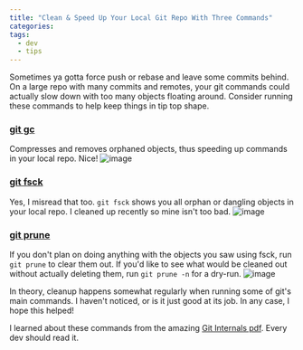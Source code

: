 ```yaml
---
title: "Clean & Speed Up Your Local Git Repo With Three Commands"
categories:
tags:
  - dev
  - tips
---
```


Sometimes ya gotta force push or rebase and leave some commits behind. On a large repo with many commits and remotes, your git commands could actually slow down with too many objects floating around. Consider running these commands to help keep things in tip top shape.

### [git gc](https://git-scm.com/docs/git-gc)

Compresses and removes orphaned objects, thus speeding up commands in your local repo. Nice!
![image](https://dev-to-uploads.s3.amazonaws.com/uploads/articles/cb5hr4zezeppwg87c6s8.png)

### [git fsck](https://git-scm.com/docs/git-fsck)

Yes, I misread that too. `git fsck` shows you all orphan or dangling objects in your local repo. I cleaned up recently so mine isn't too bad.
![image](https://dev-to-uploads.s3.amazonaws.com/uploads/articles/3i5l2hitr5xw5u6sn0dv.png)

### [git prune](https://git-scm.com/docs/git-prune)

If you don't plan on doing anything with the objects you saw using fsck, run `git prune` to clear them out. If you'd like to see what would be cleaned out without actually deleting them, run `git prune -n` for a dry-run.
![image](https://dev-to-uploads.s3.amazonaws.com/uploads/articles/evk0n3wrxhjgtajsbmtk.png)
 
In theory, cleanup happens somewhat regularly when running some of git's main commands. I haven't noticed, or is it just good at its job. In any case, I hope this helped!

I learned about these commands from the amazing [Git Internals pdf](https://github.com/pluralsight/git-internals-pdf). Every dev should read it.
